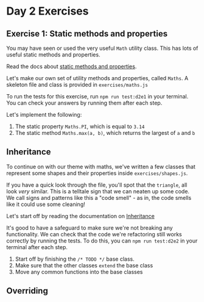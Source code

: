 # Day 2 Exercises

## Exercise 1: Static methods and properties

You may have seen or used the very useful `Math` utility class. This has lots of useful static methods and properties.

Read the docs about [static methods and properties]().

Let's make our own set of utility methods and properties, called `Maths`. A skeleton file and class is provided in `exercises/maths.js`

To run the tests for this exercise, run `npm run test:d2e1` in your terminal. You can check your answers by running them after each step.

Let's implement the following:

1. The static property `Maths.PI`, which is equal to `3.14`
2. The static method `Maths.max(a, b)`, which returns the largest of `a` and `b`

## Inheritance

To continue on with our theme with maths, we've written a few classes that represent some shapes and their properties inside `exercises/shapes.js`.

If you have a quick look through the file, you'll spot that the `triangle`,  all look _very_ similar. This is a telltale sign that we can neaten up some code. We call signs and patterns like this a "code smell" - as in, the code smells like it could use some cleaning!

Let's start off by reading the documentation on [Inheritance]()

It's good to have a safeguard to make sure we're not breaking any functionality. We can check that the code we're refactoring still works correctly by running the tests. To do this, you can `npm run test:d2e2` in your terminal after each step.

1. Start off by finishing the `/* TODO */` base class.
2. Make sure that the other classes `extend` the base class
3. Move any common functions into the base classes

## Overriding
